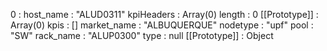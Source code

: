 0
: 
host_name
: 
"ALUD0311"
kpiHeaders
: 
Array(0)
length
: 
0
[[Prototype]]
: 
Array(0)
kpis
: 
[]
market_name
: 
"ALBUQUERQUE"
nodetype
: 
"upf"
pool
: 
"SW"
rack_name
: 
"ALUP0300"
type
: 
null
[[Prototype]]
: 
Object

